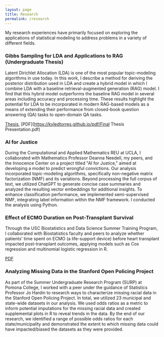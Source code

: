 ```yaml
---
layout: page
title: Research
permalink: /research
---
```


My research experiences have primarily focused on exploring the applications of statistical modeling to address problems in a variety of different fields.


### Gibbs Sampling for LDA and Applications to RAG (Undergraduate Thesis)

Latent Dirichlet Allocation (LDA) is one of the most popular topic-modeling algorithms in use today. In this work, I describe a method for deriving the posterior distribution used in LDA and create a hybrid model in which I combine LDA with a baseline retrieval-augmented generation (RAG) model. I find that this hybrid model outperforms the baseline RAG model in several areas including accuracy and processing time. These results highlight the potential for LDA to be incorporated in modern RAG-based models as a means of extending their performance from closed-book question answering (QA) tasks to open-domain QA tasks.

[Thesis](https://kyledtorres.github.io/pdf/Thesis.pdf), [PDF](https://kyledtorres.github.io/pdf/Final Thesis Presentation.pdf)


### AI for Justice

During the Computational and Applied Mathematics REU at UCLA, I collaborated with Mathematics Professor Deanna Needell, my peers, and the Innocence Center on a project titled "AI for Justice," aimed at developing a model to predict wrongful convictions. Our analysis incorporated topic-modeling algorithms, specifically non-negative matrix factorization (NMF) and its variations. Beyond processing the full corpus of text, we utilized ChatGPT to generate concise case summaries and analyzed the resulting vector embeddings for additional insights. To enhance classification performance, we implemented semi-supervised NMF, integrating label information within the NMF framework. I conducted the analysis using Python.


### Effect of ECMO Duration on Post-Transplant Survival

Through the USC Biostatistics and Data Science Summer Training Program, I collaborated with Biostatistics faculty and peers to analyze whether patients' time spent on ECMO (a life-support device) before heart transplant impacted post-transplant outcomes, applying models such as Cox regression and multinomial logistic regression in R.

[PDF](https://kyledtorres.github.io/pdf/Thesis.pdf)


### Analyzing Missing Data in the Stanford Open Policing Project

As part of the Summer Undergraduate Research Program (SURP) at Pomona College, I worked with a peer under the guidance of Statistics Professor Jo Hardin to research ways to characterize missing racial data in the Stanford Open Policing Project. In total, we utilized 23 municipal and state-wide datasets in our analysis. We used odds ratios as a metric to inform potential imputations for the missing racial data and created supplemental plots in R to reveal trends in the data. By the end of our research, we identified a range of possible odds ratios for each state/municipality and demonstrated the extent to which missing data could have impacted/biased the datasets as they were provided.
